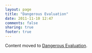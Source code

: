 ```yaml
---
layout: page
title: "Dangerous Evaluation"
date: 2011-11-10 12:47
comments: false
sharing: true
footer: true
---
```


<script>
window.location.replace("http://brakemanscanner.org/docs/warning_types/dangerous_evaluation/");
</script>

Content moved to [Dangerous Evaluation](dangerous_evaluation/).
